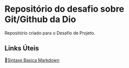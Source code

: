 # Repositório do desafio sobre Git/Github da Dio
Repositório criado para o Desafio de Projeto.

## Links Úteis 
:link:[Sintaxe Basica Markdown](https://www.markdownguide.org/basic-syntax)
